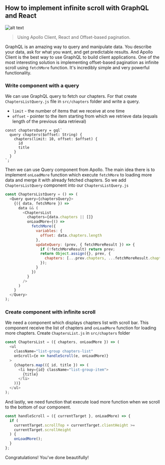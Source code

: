 ## How to implement infinite scroll with GraphQL and React

![alt text](https://cdn.searchenginejournal.com/wp-content/uploads/2014/02/infinite-scrolling1.jpg 'Infinite Scroll')

> Using Apollo Client, React and Offset-based pagination.

GraphQL is an amazing way to query and manipulate data. You describe your data, ask for what you want, and get predictable results. And Apollo Client is the best way to use GraphQL to build client applications. One of the most interesting solution is implementing offset-based pagination as infinite scroll using `fetchMore` function. It's incredibly simple and very powerful functionality.

### Write component with a query

We can use GraphQL query to fetch our chapters. For that create `ChaptersListQuery.js` file in `src/chapters` folder and write a query.

- `limit` - the number of items that we receive at one time
- `offset` - pointer to the item starting from which we retrieve data (equals length of the previous data retrieval)

```
const chaptersQuery = gql`
  query chapters($offset: String) {
    chapters(limit: 10, offset: $offset) {
      id
      title
    }
  }
`;
```

Then we can use Query component from Apollo. The main idea there is to implement `onLoadMore` function which execute `fetchMore` to loading more data and merge it with already fetched chapters. So we add `ChaptersListQuery` component into our `ChaptersListQuery.js`

```js
const ChaptersListQuery = () => (
  <Query query={chaptersQuery}>
    {({ data, fetchMore }) =>
      data && (
        <ChaptersList
          chapters={data.chapters || []}
          onLoadMore={() =>
            fetchMore({
              variables: {
                offset: data.chapters.length
              },
              updateQuery: (prev, { fetchMoreResult }) => {
                if (!fetchMoreResult) return prev;
                return Object.assign({}, prev, {
                  chapters: [...prev.chapters, ...fetchMoreResult.chapters]
                });
              }
            })
          }
        />
      )
    }
  </Query>
);
```

### Create component with infinite scroll

We need a component which displays chapters list with scroll bar. This component receive the list of chapters and `onLoadMore` function for loading more chapters. Create `ChaptersList.js` in `src/chapters` folder

```js
const ChaptersList = ({ chapters, onLoadMore }) => (
  <ul
    className="list-group chapters-list"
    onScroll={e => handleScroll(e, onLoadMore)}
  >
    {chapters.map(({ id, title }) => (
      <li key={id} className="list-group-item">
        {title}
      </li>
    ))}
  </ul>
);
```

And lastly, we need function that execute load more function when we scroll to the bottom of our component.

```js
const handleScroll = ({ currentTarget }, onLoadMore) => {
  if (
    currentTarget.scrollTop + currentTarget.clientHeight >=
    currentTarget.scrollHeight
  ) {
    onLoadMore();
  }
};
```

Congratulations! You've done beautifully!
